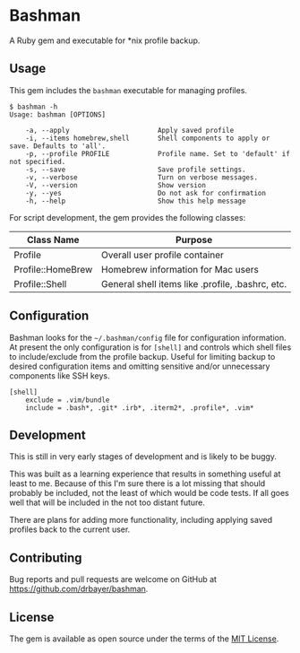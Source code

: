 # Bashman

A Ruby gem and executable for \*nix profile backup.

## Usage

This gem includes the `bashman` executable for managing profiles. 

```
$ bashman -h
Usage: bashman [OPTIONS]

    -a, --apply                      Apply saved profile
    -i, --items homebrew,shell       Shell components to apply or save. Defaults to 'all'.
    -p, --profile PROFILE            Profile name. Set to 'default' if not specified.
    -s, --save                       Save profile settings.
    -v, --verbose                    Turn on verbose messages.
    -V, --version                    Show version
    -y, --yes                        Do not ask for confirmation
    -h, --help                       Show this help message
 ```

For script development, the gem provides the following classes:

|Class Name|Purpose|
|---|---|
|Profile|Overall user profile container|
|Profile::HomeBrew|Homebrew information for Mac users|
|Profile::Shell|General shell items like .profile, .bashrc, etc.|

## Configuration
Bashman looks for the `~/.bashman/config` file for configuration information. At present the only configuration is for `[shell]` and controls which shell files to include/exclude from the profile backup. Useful for limiting backup to desired configuration items and omitting sensitive and/or unnecessary components like SSH keys.

```
[shell]
    exclude = .vim/bundle
    include = .bash*, .git* .irb*, .iterm2*, .profile*, .vim*
```

## Development

This is still in very early stages of development and is likely to be buggy. 

This was built as a learning experience that results in something useful at least to me. Because of this I'm sure there is a lot missing that should probably be included, not the least of which would be code tests. If all goes well that will be included in the not too distant future. 

There are plans for adding more functionality, including applying saved profiles back to the current user. 

## Contributing

Bug reports and pull requests are welcome on GitHub at https://github.com/drbayer/bashman.

## License

The gem is available as open source under the terms of the [MIT License](https://opensource.org/licenses/MIT).
